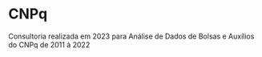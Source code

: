 # CNPq
Consultoria realizada em 2023 para Análise de Dados de Bolsas e Auxílios do CNPq de 2011 à 2022
